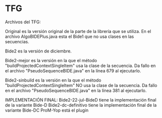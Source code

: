 # TFG
Archivos del TFG:

Original es la versión original de la parte de la librería que se utiliza. En el archivo AlgoBIDEPlus.java esta el Bide1 que no usa clases en las secuencias.

Bide2 es la versión de diciembre.

Bide2-mejor es la versión en la que el método "buildProjectedContextSingleItem" usa la clase de la secuencia. Da fallo en el archivo "PseudoSequenceBIDE.java" en la línea 679 al ejecutarlo.

Bide2-sinbuild es la versión en la que el método "buildProjectedContextSingleItem" NO usa la clase de la secuencia. Da fallo en el archivo "PseudoSequenceBIDE.java" en la línea 381 al ejecutarlo.

IMPLEMENTACIÓN FINAL:
  Bide2-22-jul-BideD tiene la implementación final de la variante Bide-D
  Bide2-dc-definitivo tiene la implementación final de la variante Bide-DC
  ProM-Yop está el plugin
